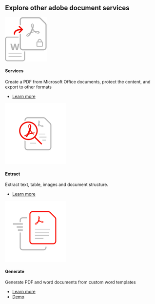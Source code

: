 


<TitleBlock slots="heading" theme="light" className="titleBlock-align-left"/>

## Explore other adobe document services


<ProductCard slots="icon, heading, text, buttons" theme="light" width="33%" className="product-card-compact-img product-card-compact-img-service"/>

![Create_secure_support](../images/create_secure_support.svg)

#### Services

Create a PDF from Microsoft Office documents, protect the content, and export to other formats

* [Learn more](/src/pages/pdf-services.md)

<ProductCard slots="icon, heading, text, buttons" theme="light" width="33%" className="product-card-compact-img" iconStyle/>

![High-fidelity](../images/high-fidelity.svg)

#### Extract

Extract text, table, images and document structure.

* [Learn more](/src/pages/pdf-extract.md)



<ProductCard slots="icon, heading, text, buttons" theme="light" width="33%" className="product-card-compact-img"/>

![Rapid_results](../images/rapid-results.svg)

#### Generate

Generate PDF and word documents from custom word templates 

* [Learn more](/src/pages/doc-generation.md)
* [Demo](https://documentcloud.adobe.com/dc-docgen-playground/index.html#/)